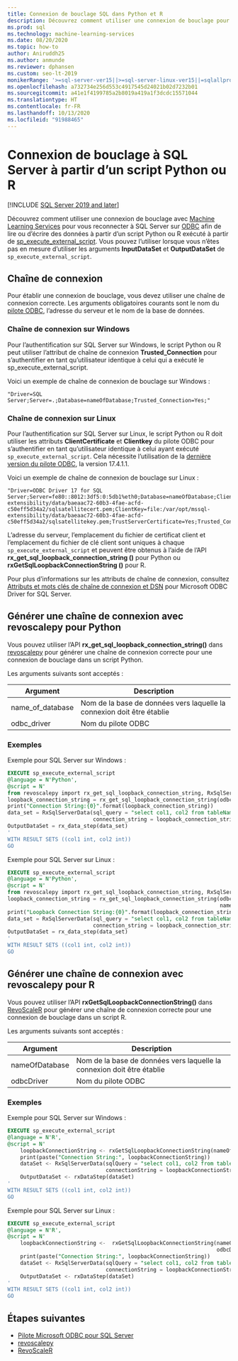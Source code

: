 ```yaml
---
title: Connexion de bouclage SQL dans Python et R
description: Découvrez comment utiliser une connexion de bouclage pour vous reconnecter à SQL Server sur ODBC afin de lire ou d’écrire des données à partir d’un script Python ou R exécuté à partir de sp_execute_external_script.
ms.prod: sql
ms.technology: machine-learning-services
ms.date: 08/20/2020
ms.topic: how-to
author: Aniruddh25
ms.author: anmunde
ms.reviewer: dphansen
ms.custom: seo-lt-2019
monikerRange: '>=sql-server-ver15||>=sql-server-linux-ver15||=sqlallproducts-allversions'
ms.openlocfilehash: a732734e256d553c4917545d24021b02d7232b01
ms.sourcegitcommit: a41e1f4199785a2b8019a419a1f3dcdc15571044
ms.translationtype: HT
ms.contentlocale: fr-FR
ms.lasthandoff: 10/13/2020
ms.locfileid: "91988465"
---
```

# <a name="loopback-connection-to-sql-server-from-a-python-or-r-script"></a>Connexion de bouclage à SQL Server à partir d’un script Python ou R
[!INCLUDE [SQL Server 2019 and later](../../includes/applies-to-version/sqlserver2019.md)]

Découvrez comment utiliser une connexion de bouclage avec [Machine Learning Services](../sql-server-machine-learning-services.md) pour vous reconnecter à SQL Server sur [ODBC](../../connect/odbc/microsoft-odbc-driver-for-sql-server.md) afin de lire ou d’écrire des données à partir d’un script Python ou R exécuté à partir de [sp_execute_external_script](../../relational-databases/system-stored-procedures/sp-execute-external-script-transact-sql.md). Vous pouvez l’utiliser lorsque vous n’êtes pas en mesure d’utiliser les arguments **InputDataSet** et **OutputDataSet** de `sp_execute_external_script`.

## <a name="connection-string"></a>Chaîne de connexion

Pour établir une connexion de bouclage, vous devez utiliser une chaîne de connexion correcte. Les arguments obligatoires courants sont le nom du [pilote ODBC](../../connect/odbc/microsoft-odbc-driver-for-sql-server.md), l’adresse du serveur et le nom de la base de données.

### <a name="connection-string-on-windows"></a>Chaîne de connexion sur Windows

Pour l’authentification sur SQL Server sur Windows, le script Python ou R peut utiliser l’attribut de chaîne de connexion **Trusted_Connection** pour s’authentifier en tant qu’utilisateur identique à celui qui a exécuté le sp_execute_external_script.

Voici un exemple de chaîne de connexion de bouclage sur Windows :

``` 
"Driver=SQL Server;Server=.;Database=nameOfDatabase;Trusted_Connection=Yes;"
```

### <a name="connection-string-on-linux"></a>Chaîne de connexion sur Linux

Pour l’authentification sur SQL Server sur Linux, le script Python ou R doit utiliser les attributs **ClientCertificate** et **Clientkey** du pilote ODBC pour s’authentifier en tant qu’utilisateur identique à celui ayant exécuté `sp_execute_external_script`. Cela nécessite l’utilisation de la [dernière version du pilote ODBC](../../connect/odbc/download-odbc-driver-for-sql-server.md), la version 17.4.1.1.

Voici un exemple de chaîne de connexion de bouclage sur Linux :

```
"Driver=ODBC Driver 17 for SQL Server;Server=fe80::8012:3df5:0:5db1%eth0;Database=nameOfDatabase;ClientCertificate=file:/var/opt/mssql-extensibility/data/baeaac72-60b3-4fae-acfd-c50eff5d34a2/sqlsatellitecert.pem;ClientKey=file:/var/opt/mssql-extensibility/data/baeaac72-60b3-4fae-acfd-c50eff5d34a2/sqlsatellitekey.pem;TrustServerCertificate=Yes;Trusted_Connection=no;Encrypt=Yes"
```

L’adresse du serveur, l’emplacement du fichier de certificat client et l’emplacement du fichier de clé client sont uniques à chaque `sp_execute_external_script` et peuvent être obtenus à l’aide de l’API **rx_get_sql_loopback_connection_string ()** pour Python ou **rxGetSqlLoopbackConnectionString ()** pour R.

Pour plus d’informations sur les attributs de chaîne de connexion, consultez [Attributs et mots clés de chaîne de connexion et DSN](../../connect/odbc/dsn-connection-string-attribute.md?view=sql-server-linux-ver15#new-connection-string-keywords-and-connection-attributes) pour Microsoft ODBC Driver for SQL Server.

## <a name="generate-connection-string-with-revoscalepy-for-python"></a>Générer une chaîne de connexion avec revoscalepy pour Python

Vous pouvez utiliser l’API **rx_get_sql_loopback_connection_string()** dans [revoscalepy](../python/ref-py-revoscalepy.md) pour générer une chaîne de connexion correcte pour une connexion de bouclage dans un script Python.

Les arguments suivants sont acceptés :

| Argument | Description |
|-|-|
| name_of_database | Nom de la base de données vers laquelle la connexion doit être établie |
| odbc_driver | Nom du pilote ODBC |

### <a name="examples"></a>Exemples

Exemple pour SQL Server sur Windows :

```sql
EXECUTE sp_execute_external_script
@language = N'Python',
@script = N'
from revoscalepy import rx_get_sql_loopback_connection_string, RxSqlServerData, rx_data_step
loopback_connection_string = rx_get_sql_loopback_connection_string(odbc_driver="SQL Server", name_of_database="DBName")
print("Connection String:{0}".format(loopback_connection_string))
data_set = RxSqlServerData(sql_query = "select col1, col2 from tableName",
                           connection_string = loopback_connection_string)
OutputDataSet = rx_data_step(data_set)
'
WITH RESULT SETS ((col1 int, col2 int))
GO
```

Exemple pour SQL Server sur Linux :

```sql
EXECUTE sp_execute_external_script
@language = N'Python',
@script = N'
from revoscalepy import rx_get_sql_loopback_connection_string, RxSqlServerData, rx_data_step
loopback_connection_string = rx_get_sql_loopback_connection_string(odbc_driver="ODBC Driver 17 for SQL Server",
                                                                   name_of_database="DBName")
print("Loopback Connection String:{0}".format(loopback_connection_string))
data_set = RxSqlServerData(sql_query = "select col1, col2 from tableName",
                           connection_string = loopback_connection_string)
OutputDataSet = rx_data_step(data_set)
'
WITH RESULT SETS ((col1 int, col2 int))
GO
```

## <a name="generate-connection-string-with-revoscaler-for-r"></a>Générer une chaîne de connexion avec revoscalepy pour R

Vous pouvez utiliser l’API **rxGetSqlLoopbackConnectionString()** dans [RevoScaleR](../r/ref-r-revoscaler.md) pour générer une chaîne de connexion correcte pour une connexion de bouclage dans un script R.

Les arguments suivants sont acceptés :

| Argument | Description |
|-|-|
| nameOfDatabase | Nom de la base de données vers laquelle la connexion doit être établie |
| odbcDriver | Nom du pilote ODBC |

### <a name="examples"></a>Exemples

Exemple pour SQL Server sur Windows :

```sql
EXECUTE sp_execute_external_script
@language = N'R',
@script = N'
    loopbackConnectionString <- rxGetSqlLoopbackConnectionString(nameOfDatabase="DBName", odbcDriver ="SQL Server")
    print(paste("Connection String:", loopbackConnectionString))
    dataSet <- RxSqlServerData(sqlQuery = "select col1, col2 from tableName",
                               connectionString = loopbackConnectionString)
    OutputDataSet <- rxDataStep(dataSet)
'
WITH RESULT SETS ((col1 int, col2 int))
GO
```

Exemple pour SQL Server sur Linux :

```sql
EXECUTE sp_execute_external_script
@language = N'R',
@script = N'
    loopbackConnectionString <-  rxGetSqlLoopbackConnectionString(nameOfDatabase="DBName", 
                                                                  odbcDriver ="ODBC Driver 17 for SQL Server")
    print(paste("Connection String:", loopbackConnectionString))
    dataSet <- RxSqlServerData(sqlQuery = "select col1, col2 from tableName", 
                               connectionString = loopbackConnectionString)
    OutputDataSet <- rxDataStep(dataSet)
'
WITH RESULT SETS ((col1 int, col2 int))
GO
```

## <a name="next-steps"></a>Étapes suivantes

+ [Pilote Microsoft ODBC pour SQL Server](../../connect/odbc/microsoft-odbc-driver-for-sql-server.md)
+ [revoscalepy](../python/ref-py-revoscalepy.md)
+ [RevoScaleR](../r/ref-r-revoscaler.md)
